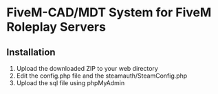 # FiveM-CAD/MDT System for FiveM Roleplay Servers
## Installation
1. Upload the downloaded ZIP to your web directory
2. Edit the config.php file and the steamauth/SteamConfig.php
3. Upload the sql file using phpMyAdmin